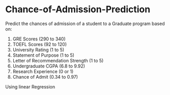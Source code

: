 # Chance-of-Admission-Prediction

Predict the chances of admission of a student to a Graduate program based on:

1. GRE Scores (290 to 340)
2. TOEFL Scores (92 to 120)
3. University Rating (1 to 5)
4. Statement of Purpose (1 to 5)
5. Letter of Recommendation Strength (1 to 5)
6. Undergraduate CGPA (6.8 to 9.92)
7. Research Experience (0 or 1)
8. Chance of Admit (0.34 to 0.97)

Using linear Regression
